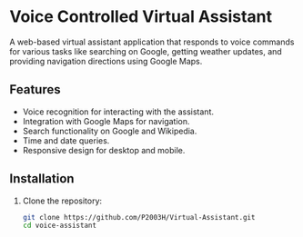 # Voice Controlled Virtual Assistant

A web-based virtual assistant application that responds to voice commands for various tasks like searching on Google, getting weather updates, and providing navigation directions using Google Maps.



## Features

- Voice recognition for interacting with the assistant.
- Integration with Google Maps for navigation.
- Search functionality on Google and Wikipedia.
- Time and date queries.
- Responsive design for desktop and mobile.

## Installation

1. Clone the repository:
   ```bash
   git clone https://github.com/P2003H/Virtual-Assistant.git
   cd voice-assistant